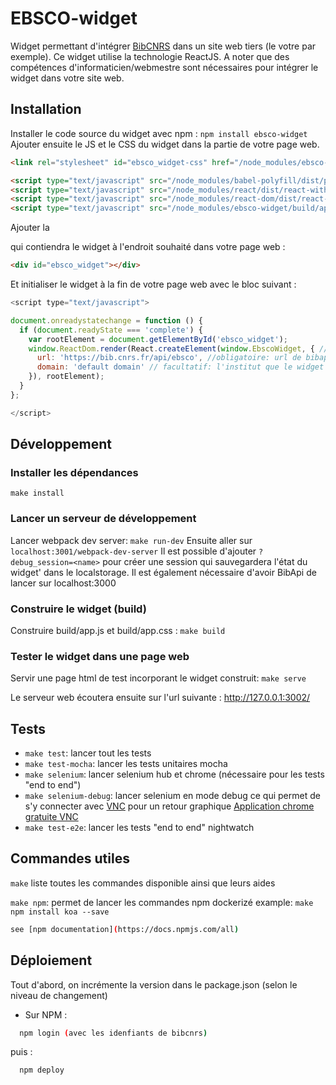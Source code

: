 # EBSCO-widget

Widget permettant d'intégrer [BibCNRS](https://bib.cnrs.fr) dans un site web tiers (le votre par exemple). Ce widget utilise la technologie ReactJS. A noter que des compétences d'informaticien/webmestre sont nécessaires pour intégrer le widget dans votre site web.

## Installation
Installer le code source du widget avec npm : `npm install ebsco-widget`
Ajouter ensuite le JS et le CSS du widget dans la partie <head> de votre page web.
```html
<link rel="stylesheet" id="ebsco_widget-css" href="/node_modules/ebsco-widget/build/app.css?ver=0.13.1" type="text/css" media="all">

<script type="text/javascript" src="/node_modules/babel-polyfill/dist/polyfill.js?ver=6.16.0"></script>
<script type="text/javascript" src="/node_modules/react/dist/react-with-addons.js?ver=15.3.2"></script>
<script type="text/javascript" src="/node_modules/react-dom/dist/react-dom.js?ver=15.3.2"></script>
<script type="text/javascript" src="/node_modules/ebsco-widget/build/app.js?ver=0.13.1"></script>
```

Ajouter la <div> qui contiendra le widget à l'endroit souhaité dans votre page web :
```html
<div id="ebsco_widget"></div>
```
Et initialiser le widget à la fin de votre page web avec le bloc suivant :
```js
<script type="text/javascript">

document.onreadystatechange = function () {
  if (document.readyState === 'complete') {
    var rootElement = document.getElementById('ebsco_widget');
    window.ReactDom.render(React.createElement(window.EbscoWidget, { // options
      url: 'https://bib.cnrs.fr/api/ebsco', //obligatoire: url de bibapi
      domain: 'default domain' // facultatif: l'institut que le widget utlisera par défaut si disponible
    }), rootElement);
  }
};

</script>
```

## Développement

### Installer les dépendances
    make install
### Lancer un serveur de développement
Lancer webpack dev server: `make run-dev`
Ensuite aller sur `localhost:3001/webpack-dev-server`
Il est possible d'ajouter `?debug_session=<name>` pour créer une session qui sauvegardera l'état du widget' dans le localstorage.
Il est également  nécessaire d'avoir BibApi de lancer sur  localhost:3000

### Construire le widget (build)
Construire build/app.js et build/app.css : `make build`

### Tester le widget dans une page web

Servir une page html de test incorporant le widget construit: `make serve`

Le serveur web écoutera ensuite sur l'url suivante : http://127.0.0.1:3002/

## Tests

- `make test`: lancer tout les tests
- `make test-mocha`: lancer les tests unitaires mocha
- `make selenium`: lancer selenium hub et chrome (nécessaire pour les tests "end to end")
- `make selenium-debug`: lancer selenium en mode debug ce qui permet de s'y connecter avec [VNC](https://www.realvnc.com/products/vnc/) pour un retour graphique
  [Application chrome gratuite VNC](https://chrome.google.com/webstore/detail/vnc%C2%AE-viewer-for-google-ch/iabmpiboiopbgfabjmgeedhcmjenhbla?hl=en)
- `make test-e2e`: lancer les tests "end to end" nightwatch

## Commandes utiles

`make` liste toutes les commandes disponible ainsi que leurs aides

`make npm`: permet de lancer les commandes npm dockerizé
example: `make npm install koa --save`

```sh
see [npm documentation](https://docs.npmjs.com/all)
```

## Déploiement

Tout d'abord, on incrémente la version dans le package.json (selon le niveau de changement)

- Sur NPM : 
```bash
  npm login (avec les idenfiants de bibcnrs)
```
 puis :
```bash
  npm deploy
```